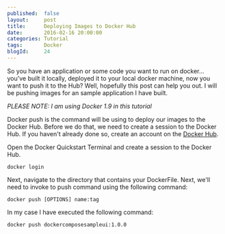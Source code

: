 ```yaml
---
published: 	false
layout: 	post
title:		Deploying Images to Docker Hub
date: 		2016-02-16 20:00:00
categories: Tutorial
tags: 		Docker
blogId:     24
---
```


So you have an application or some code you want to run on docker... you've built it locally, deployed it to your local docker machine, now you want to push it to the Hub? Well, hopefully this post can help you out. I will be pushing images for an sample application I have built.

*PLEASE NOTE: I am using Docker 1.9 in this tutorial*

Docker push is the command will be using to deploy our images to the Docker Hub. Before we do that, we need to create a session to the Docker Hub. If you haven't already done so, create an account on the [Docker Hub](http://docker.com).

Open the Docker Quickstart Terminal and create a session to the Docker Hub. 

    docker login

Next, navigate to the directory that contains your DockerFile. Next, we'll need to invoke to push command using the following command:

    docker push [OPTIONS] name:tag

In my case I have executed the following command:

    docker push dockercomposesampleui:1.0.0